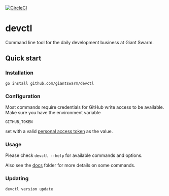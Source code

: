 [![CircleCI](https://dl.circleci.com/status-badge/img/gh/giantswarm/devctl/tree/main.svg?style=svg)](https://dl.circleci.com/status-badge/redirect/gh/giantswarm/devctl/tree/main)

# devctl

Command line tool for the daily development business at Giant Swarm.

## Quick start

### Installation

```nohighlight
go install github.com/giantswarm/devctl
```

### Configuration

Most commands require credentials for GitHub write access to be available. Make sure you have the environment variable

```nohighlight
GITHUB_TOKEN
```

set with a valid [personal access token](https://github.com/settings/tokens) as the value.

### Usage

Please check `devctl --help` for available commands and options.

Also see the [docs](docs/) folder for more details on some commands.

### Updating

```nohighlight
devctl version update
```
